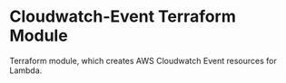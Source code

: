 # Cloudwatch-Event Terraform Module

Terraform module, which creates AWS Cloudwatch Event resources for Lambda.
